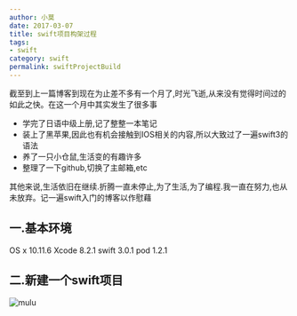 ```yaml
---
author: 小莫
date: 2017-03-07
title: swift项目构架过程
tags:
- swift
category: swift
permalink: swiftProjectBuild
---
```

截至到上一篇博客到现在为止差不多有一个月了,时光飞逝,从来没有觉得时间过的如此之快。在这一个月中其实发生了很多事
 * 学完了日语中级上册,记了整整一本笔记
 * 装上了黑苹果,因此也有机会接触到IOS相关的内容,所以大致过了一遍swift3的语法
 * 养了一只小仓鼠,生活变的有趣许多
 * 整理了一下github,切换了主邮箱,etc
 
 其他来说,生活依旧在继续.折腾一直未停止,为了生活,为了编程.我一直在努力,也从未放弃。记一遍swift入门的博客以作慰藉

<!-- more -->
## 一.基本环境
OS x 10.11.6
Xcode 8.2.1
swift 3.0.1
pod 1.2.1

## 二.新建一个swift项目
![mulu](http://image.xiaomo.info/swift/mulu.png)